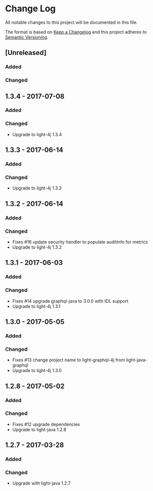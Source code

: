 # Change Log
All notable changes to this project will be documented in this file.

The format is based on [Keep a Changelog](http://keepachangelog.com/)
and this project adheres to [Semantic Versioning](http://semver.org/).

## [Unreleased]
### Added

### Changed

## 1.3.4 - 2017-07-08
### Added

### Changed
- Upgrade to light-4j 1.3.4

## 1.3.3 - 2017-06-14
### Added

### Changed
- Upgrade to light-4j 1.3.3

## 1.3.2 - 2017-06-14
### Added

### Changed
- Fixes #16 update security handler to populate auditInfo for metrics
- Upgrade to light-4j 1.3.2

## 1.3.1 - 2017-06-03
### Added

### Changed
- Fixes #14 upgrade graphql-java to 3.0.0 with IDL support
- Upgrade to light-4j 1.3.1

## 1.3.0 - 2017-05-05
### Added

### Changed
- Fixes #13 change project name to light-graphql-4j from light-java-graphql
- Upgrade to light-4j 1.3.0

## 1.2.8 - 2017-05-02
### Added

### Changed
- Fixes #12 upgrade dependencies
- Upgrade to light-java 1.2.8

## 1.2.7 - 2017-03-28
### Added

### Changed
- Upgrade with light-java 1.2.7

